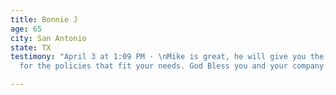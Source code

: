 ```yaml
---
title: Bonnie J
age: 65
city: San Antonio
state: TX
testimony: "April 3 at 1:09 PM · \nMike is great, he will give you the best prices
  for the policies that fit your needs. God Bless you and your company. ❤️"

---
```

